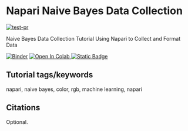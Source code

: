 # Napari Naive Bayes Data Collection

[![test-pr](https://github.com/danforthcenter/napari_naive_bayes_tutorial/actions/workflows/ci-tests.yml/badge.svg)](https://github.com/danforthcenter/napari_naive_bayes_tutorial/actions/workflows/ci-tests.yml)

Naive Bayes Data Collection Tutorial Using Napari to Collect and Format Data

[![Binder](https://mybinder.org/badge_logo.svg)](https://mybinder.org/v2/gh/danforthcenter/napari_naive_bayes_tutorial/HEAD)
<a target="_blank" href="https://colab.research.google.com/github/danforthcenter/napari_naive_bayes_tutorial">
  <img src="https://colab.research.google.com/assets/colab-badge.svg" alt="Open In Colab"/>
</a>
[![Static Badge](https://img.shields.io/badge/Open%20on%20GitHub-black?logo=github)](https://github.com/danforthcenter/napari_naive_bayes_tutorial)

## Tutorial tags/keywords

napari, naive bayes, color, rgb, machine learning, napari

## Citations

Optional.

